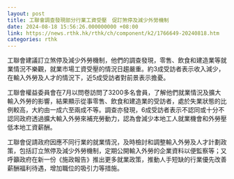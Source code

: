```yaml
---
layout: post
title: 工聯會調查發現部分行業工資受壓　促訂煞停及減少外勞機制
date: 2024-08-18 15:56:26.000000000 +08:00
link: https://news.rthk.hk/rthk/ch/component/k2/1766649-20240818.htm
categories: rthk
---
```


工聯會建議訂立煞停及減少外勞機制，他們的調查發現，零售、飲食和建造業等就業情況不樂觀，就業市場工資受壓的情況日趨嚴重。約3成受訪者表示收入減少，在輸入外勞及人才的情況下，近5成受訪者對前景表示擔憂。

工聯會權益委員會在7月以問卷訪問了3200多名會員，了解他們就業情況及擴大輸入外勞的影響，結果顯示從事零售、飲食和建造業的受訪者，處於失業狀態的比例較高，大約由一成六至兩成不等。調查亦發現，6成受訪者表示不認同或十分不認同政府透過擴大輸入外勞來補充勞動力，認為會減少本地工人就業機會和外勞壓低本地工資薪酬。

工聯會促請政府因應不同行業的就業情況，及時檢討和調整輸入外勞及人才計劃政策，包括訂立煞停及減少外勞機制，定期公開輸入外勞的企業資料以便監察等；又呼籲政府在新一份《施政報告》推出更多就業政策，推動人手短缺的行業優先改善薪酬福利待遇，增加職位的吸引力等措施。
